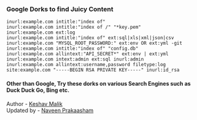 ### Google Dorks to find Juicy Content

`inurl:example.com intitle:"index of"` <br>
`inurl:example.com intitle:"index of /" "*key.pem"` <br>
`inurl:example.com ext:log` <br>
`inurl:example.com intitle:"index of" ext:sql|xls|xml|json|csv` <br>
`inurl:example.com "MYSQL_ROOT_PASSWORD:" ext:env OR ext:yml -git` <br>
`inurl:example.com intitle:"index of" "config.db"` <br>
`inurl:example.com allintext:"API_SECRET*" ext:env | ext:yml` <br>
`inurl:example.com intext:admin ext:sql inurl:admin` <br>
`inurl:example.com allintext:username,password filetype:log` <br>
`site:example.com "-----BEGIN RSA PRIVATE KEY-----" inurl:id_rsa`<br>

#### Other than Google, Try these dorks on various Search Engines such as Duck Duck Go, Bing etc.

Author - [Keshav Malik](twitter.com/g0t_rOoT_) <br>
Updated by - [Naveen Prakaasham](twitter.com/NPrakaasham)
